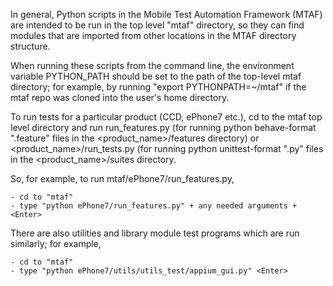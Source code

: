In general, Python scripts in the Mobile Test Automation Framework
(MTAF) are intended to be run in the top level "mtaf" directory,
so they can find modules that are imported from other locations in the MTAF
directory structure.

When running these scripts from the command line, the environment variable
PYTHON_PATH should be set to the path of the top-level mtaf directory; for
example, by running "export PYTHONPATH=~/mtaf" if the mtaf repo was cloned
into the user's home directory.

To run tests for a particular product (CCD, ePhone7 etc.), cd to the 
mtaf top level directory and run <product name>run_features.py (for
running python behave-format ".feature" files in the <product_name>/features
directory) or <product_name>/run_tests.py (for running python unittest-format
".py" files in the <product_name>/suites directory.

So, for example, to run mtaf/ePhone7/run_features.py, 

    - cd to "mtaf"
    - type "python ePhone7/run_features.py" + any needed arguments + <Enter>

There are also utilities and library module test programs which are run 
similarly; for example,
    
    - cd to "mtaf"
    - type "python ePhone7/utils/utils_test/appium_gui.py" <Enter>